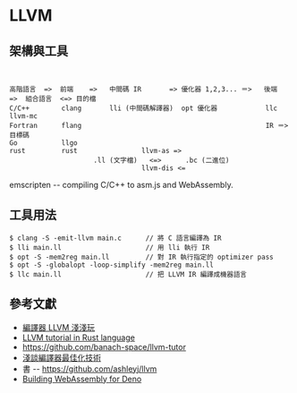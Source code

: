 # LLVM

## 架構與工具

```
                
                                              
高階語言  =>  前端    =>   中間碼 IR       => 優化器 1,2,3... ＝>   後端       =>  組合語言  <=> 目的檔
C/C++        clang       lli (中間碼解譯器)  opt 優化器            llc                  llvm-mc    
Fortran      flang                                              IR ＝> 目標碼
Go           llgo                                                                  
rust         rust                llvm-as =>
                     .ll (文字檔)   <=>      .bc (二進位)
                                 llvm-dis <= 
```

emscripten -- compiling C/C++ to asm.js and WebAssembly.

## 工具用法

```
$ clang -S -emit-llvm main.c      // 將 C 語言編譯為 IR
$ lli main.ll                     // 用 lli 執行 IR
$ opt -S -mem2reg main.ll         // 對 IR 執行指定的 optimizer pass
$ opt -S -globalopt -loop-simplify -mem2reg main.ll
$ llc main.ll                     // 把 LLVM IR 編譯成機器語言
```

## 參考文獻

* [編譯器 LLVM 淺淺玩](https://medium.com/@zetavg/%E7%B7%A8%E8%AD%AF%E5%99%A8-llvm-%E6%B7%BA%E6%B7%BA%E7%8E%A9-42a58c7a7309)
* [LLVM tutorial in Rust language](https://github.com/jauhien/iron-kaleidoscope)
* https://github.com/banach-space/llvm-tutor
* [淺談編譯器最佳化技術](https://www.slideshare.net/kitocheng/ss-42438227)
* 書 -- https://github.com/ashleyj/llvm
* [Building WebAssembly for Deno](https://tilman.xyz/blog/2019/12/building-webassembly-for-deno/)

